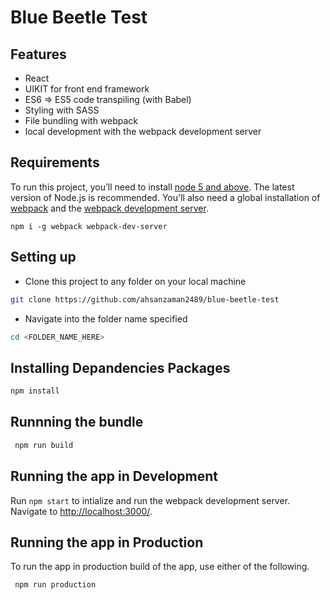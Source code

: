 # Blue Beetle Test

## Features

* React
* UIKIT for front end framework
* ES6 => ES5 code transpiling (with Babel)
* Styling with SASS
* File bundling with webpack
* local development with the webpack development server

## Requirements

To run this project, you’ll need to install
[node 5 and above](https://nodejs.org/en/). The latest version of Node.js is
recommended. You'll also need a global installation of
[webpack](https://webpack.js.org/) and the
[webpack development server](https://webpack.js.org/configuration/dev-server/).

```
npm i -g webpack webpack-dev-server
```

## Setting up

* Clone this project to any folder on your local machine

```bash
git clone https://github.com/ahsanzaman2489/blue-beetle-test
```

* Navigate into the folder name specified

```bash
cd <FOLDER_NAME_HERE>
```

## Installing Depandencies Packages

```bash
npm install
```

## Runnning the bundle

```bash
 npm run build
```

## Running the app in Development

Run `npm start` to intialize and run the webpack development server. Navigate to
[http://localhost:3000/](http://localhost:4000).

## Running the app in Production

To run the app in production build of the app, use either of the following.

```bash
 npm run production
```
